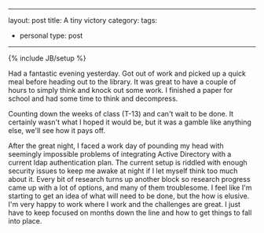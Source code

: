 
---
layout: post
title: A tiny victory
category: 
tags: 
- personal
type: post
---
{% include JB/setup %}

Had a fantastic evening yesterday. Got out of work and picked up a quick meal before heading out to the library. It was great to have a couple of hours to simply think and knock out some work. I finished a paper for school and had some time to think and decompress.

Counting down the weeks of class (T-13) and can't wait to be done. It certainly wasn't what I hoped it would be, but it was a gamble like anything else, we'll see how it pays off.

After the great night, I faced a work day of pounding my head with seemingly impossible problems of integrating Active Directory with a current ldap authentication plan. The current setup is riddled with enough security issues to keep me awake at night if I let myself think too much about it. Every bit of research turns up another block so research progress came up with a lot of options, and many of them troublesome.  I feel like I'm starting to get an idea of what will need to be done, but the how is elusive.  I'm very happy to work where I work and the challenges are great. I just have to keep focused on months down the line and how to get things to fall into place.